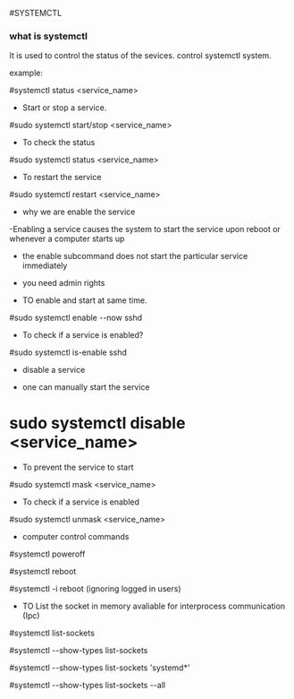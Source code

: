 #SYSTEMCTL

### what is systemctl

It is used to control the status of the sevices. control systemctl system. 

example:
 
 #systemctl status <service_name>
 
- Start or stop a service.

#sudo systemctl start/stop <service_name>

- To check the status

#sudo systemctl status <service_name>

- To restart the service

#sudo systemctl restart <service_name>

- why we are enable the service

-Enabling a service causes the system to start the service upon reboot or whenever a computer starts up 

- the enable subcommand does not start the particular service immediately

- you need admin rights


- TO enable and start at same time.

#sudo systemctl enable --now sshd

- To check if a service is enabled?

#sudo systemctl is-enable sshd

- disable a service

- one can manually start the service

# sudo systemctl disable <service_name>


- To prevent the service to start

#sudo systemctl mask <service_name>

- To check if a service is enabled

#sudo systemctl unmask <service_name>


- computer control commands

#systemctl poweroff

#systemctl reboot

#systemctl -i reboot (ignoring logged in users)

- TO List the socket in memory avaliable for interprocess communication (Ipc)

#systemctl list-sockets

#systemctl --show-types list-sockets

#systemctl --show-types list-sockets 'systemd*'

#systemctl --show-types list-sockets --all



